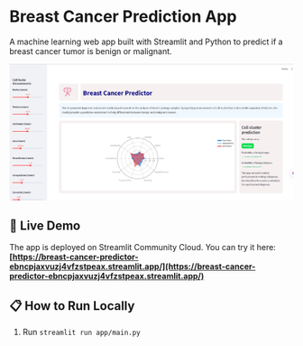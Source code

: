 # Breast Cancer Prediction App

A machine learning web app built with Streamlit and Python to predict if a breast cancer tumor is benign or malignant.

![App Interface](./screenshots/interface.png)

## 🚀 Live Demo

The app is deployed on Streamlit Community Cloud. You can try it here:  
**[https://breast-cancer-predictor-ebncpjaxvuzj4vfzstpeax.streamlit.app/](https://breast-cancer-predictor-ebncpjaxvuzj4vfzstpeax.streamlit.app/)**


## 📋 How to Run Locally

1. Run `streamlit run app/main.py` 
    




